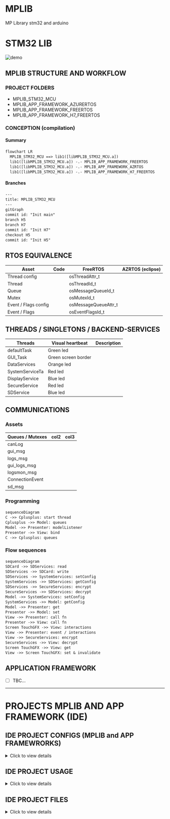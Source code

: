 # MPLIB

MP Library stm32 and arduino

# STM32 LIB

![demo](mplibsreadyforcodemigration.gif)

## MPLIB STRUCTURE AND WORKFLOW

### PROJECT FOLDERS

- MPLIB_STM32_MCU
- MPLIB_APP_FRAMEWORK_AZURERTOS
- MPLIB_APP_FRAMEWORK_FREERTOS
- MPLIB_APP_FRAMEWORK_H7_FREERTOS

### CONCEPTION (compilation)

#### Summary

```mermaid
flowchart LR
  MPLIB_STM32_MCU ==> lib1([libMPLIB_STM32_MCU.a]) 
  lib1([libMPLIB_STM32_MCU.a]) -.- MPLIB_APP_FRAMEWORK_FREERTOS
  lib1([libMPLIB_STM32_MCU.a]) -.- MPLIB_APP_FRAMEWORK_AZRTOS
  lib1([libMPLIB_STM32_MCU.a]) -.- MPLIB_APP_FRAMEWORK_H7_FREERTOS
```

#### Branches

```mermaid
---
title: MPLIB_STM32_MCU
---
gitGraph
commit id: "Init main"
branch H5
branch H7
commit id: "Init H7"
checkout H5
commit id: "Init H5"
```

## RTOS EQUIVALENCE


| Asset                | Code | FreeRTOS             | AZRTOS (eclipse) |
| ---------------------- | ------ | ---------------------- | ------------------ |
| Thread config        |      | osThreadAttr_t       |                  |
| Thread               |      | osThreadId_t         |                  |
| Queue                |      | osMessageQueueId_t   |                  |
| Mutex                |      | osMutexId_t          |                  |
| Event / Flags config |      | osMessageQueueAttr_t |                  |
| Event / Flags        |      | osEventFlagsId_t     |                  |

## THREADS / SINGLETONS / BACKEND-SERVICES


| Threads         | Visual heartbeat    | Description |
| ----------------- | --------------------- | ------------- |
| defaultTask     | Green led           |             |
| GUI_Task        | Green screen border |             |
| DataServices    | Orange led          |             |
| SystemServiceTa | Red led             |             |
| DisplayService  | Blue led            |             |
| SecureService   | Red led             |             |
| SDService       | Blue led            |             |

## COMMUNICATIONS

### Assets


| Queues / Mutexes | col2 | col3 |
| ------------------ | ------ | ------ |
| canLog           |      |      |
| gui_msg          |      |      |
| logs_msg         |      |      |
| gui_logs_msg     |      |      |
| logsmon_msg      |      |      |
| ConnectionEvent  |      |      |
| sd_msg           |      |      |

### Programming

```mermaid
sequenceDiagram
C ->> Cplusplus: start thread
Cplusplus ->> Model: queues
Model ->> Presenter: modelListener
Presenter ->> View: bind
C ->> Cplusplus: queues
```

### Flow sequences

```mermaid
sequenceDiagram  
SDCard ->> SDServices: read
SDServices ->> SDCard: write
SDServices ->> SystemServices: setConfig
SystemServices ->> SDServices: getConfig
SDServices ->> SecureServices: encrypt
SecureServices ->> SDServices: decrypt
Model ->> SystemServices: setConfig
SystemServices ->> Model: getConfig
Model ->> Presenter: get
Presenter ->> Model: set
View ->> Presenter: call fn
Presenter ->> View: call fn
Screen TouchGFX ->> View: interactions
View ->> Presenter: event / interactions
View ->> SecureServices: encrypt
SecureServices ->> View: decrypt
Screen TouchGFX ->> View: get
View ->> Screen TouchGFX: set & invalidate
```

## APPLICATION FRAMEWORK

* [ ] TBC...

---

# PROJECTS MPLIB AND APP FRAMEWORK (IDE)

## IDE PROJECT CONFIGS (MPLIB and APP FRAMEWRORKS)

<details>
<summary>Click to view details</summary>

### MCU/MPU Settings

#### H5

![](image.png)

#### H7

![alt text](image-2.png)

### SYMBOLS

- FREERTOS
- AZRTOS
- TOUCHGFX
- STM32H573xx
- STM32H743xx
- USE_HAL_DRIVER

### CONFIG FILES

FreeRTOSConfig.h
MPScrollList.cpp/hpp (in Core/Src and Inc temp..)

#### H5

stm32h573i_discovery_conf.h
stm32h5xx_hal_conf.h

#### H7

stm32h743i_eval_conf.h (in Core/Inc)
stm32h7xx_hal_conf.h

### Includes in code

#if defined(STM32H743xx)
#include "cmsis_os.h"
#include "stm32h743i_eval.h"
//#include "stm32h743i_eval_io.h"
#include "stm32h7xx_hal_rng.h"
#include "stm32h7xx_hal_sd.h"
#include "stm32h7xx_hal.h"
#include "stm32h743i_eval_sdram.h"
#include "stm32h743i_eval_qspi.h"
#elif defined(STM32H573xx)
#include "stm32h5xx_hal.h"
#include "stm32h573i_discovery.h"
#include "stm32h5xx_hal_rng.h"
#include "stm32h5xx_hal_cryp.h"
#endif

### INCLUDES

Core/Inc
TouchGFX/App
TouchGFX/target/generated
TouchGFX/target
Drivers/CMSIS/Include
Middlewares/Third_Party/FreeRTOS/Source/include
Middlewares/Third_Party/FreeRTOS/Source/CMSIS_RTOS_V2
Middlewares/Third_Party/CMSIS/RTOS2/Include
Middlewares/ST/touchgfx/framework/include
TouchGFX/generated/fonts/include
TouchGFX/generated/gui_generated/include
TouchGFX/generated/images/include
TouchGFX/generated/texts/include
TouchGFX/generated/videos/include
TouchGFX/gui/include

#### H5

Drivers/STM32H5xx_HAL_Driver/Inc
Drivers/STM32H5xx_HAL_Driver/Inc/Legacy
Drivers/BSP/STM32H573I-DK
Drivers/CMSIS/Device/ST/STM32H5xx/Include
Middlewares/Third_Party/FreeRTOS/Source/portable/GCC/ARM_CM33_NTZ/  non_secure/
Middlewares/ST/threadx/ports/cortex_m33/gnu/inc

#### H7

Drivers/STM32H7xx_HAL_Driver/Inc
Drivers/STM32H7xx_HAL_Driver/Inc/Legacy
Drivers/BSP/STM32H743I-EVAL
Drivers/BSP/Components/Common
Drivers/BSP/Components/exc7200
Drivers/BSP/Components/is42s32800g
Drivers/BSP/Components/mt25tl01g
Drivers/BSP/Components/ts3510
Drivers/BSP/Components/stmpe811
Drivers/CMSIS/Device/ST/STM32H7xx/Include
Middlewares/Third_Party/FreeRTOS/Source/portable/GCC/ARM_CM4F

#### MPLIB PROJECT

(as workspace)/MPLIB_STM32_MCU/Core/Inc

### LIBS (in framework app only)

#### FREERTOS

/MPLIB_APP_FRAMEWORK_FREERTOS/Core/Lib/
:libMPLIB_STM32_MCU.a

#### AZURE RTOS

/MPLIB_APP_FRAMEWORK_AZRTOS/Core/Lib/
:libMPLIB_STM32_MCU.a

### INCLUDE

1. /MPLIB_STM32_MCU/Core/Inc

   ![alt text](image-1.png)

### PROJECT REFERENCE (in paths and symbols only )

### EXCLUDE SOURCE FROM COMPILATION

#### H5

Drivers/STM32H7xx_HAL_Drier
Drivers/CMSIS/Deice/ST/STM32H7xx
...
Drivers/BSP/Components/mx25lm51245g

#### H7

Drivers/BSP/STM32H573I-DK
Drivers/BSP/STM32H743I-EVAL/stm32h743i_eval_sd.c
Drivers/STM32H5xx_HAL_Drier
Drivers/CMSIS/Deice/ST/STM32H5xx
Middlewares/ST/threadx/ports/cortex_m33
Middlewares/ST/touchgfx/framework/source
Middlewares/Third_Party/FreeRTOS/Source/portable/GCC/ARM_CM33_NTZ
Drivers/BSP/Components/mx25lm51245g

#### FREERTOS

Middlewares/ST/threadx

#### AZRTOS

...

</details>

## IDE PROJECT USAGE

<details>
<summary>Click to view details</summary>

### AZRTOS

#### app_threadx.c

/* USER CODE BEGIN PV */

TX_THREAD MPSystemThreadHandler;

/* USER CODE END PV */

//App_ThreadX_Init

/* USER CODE BEGIN App_ThreadX_Init */

/* Allocate the stack for MPSystem thread  */

if (tx_byte_allocate(byte_pool, (VOID**) &pointer,
TX_APP_STACK_SIZE, TX_NO_WAIT) != TX_SUCCESS)
{
return TX_POOL_ERROR;
}

/* Create MPSystem thread.  */

if (tx_thread_create(&MPSystemThreadHandler, "MPSystem", StartSystemServices, 0, pointer,
TX_APP_STACK_SIZE, TX_MPLIB_THREAD_PRIO, TX_MPLIB_THREAD_PREEMPTION_THRESHOLD,
TX_NO_TIME_SLICE, TX_APP_THREAD_AUTO_START) != TX_SUCCESS)
{
return TX_THREAD_ERROR;
}

/* USER CODE END App_ThreadX_Init */

### FREERTOS

#### app_freertos.c

/* USER CODE BEGIN Includes */

#include "MPSystem.h"

/* Private variables ---------------------------------------------------------*/

/* USER CODE BEGIN Variables */

/* Definitions for SystemServiceTask */

osThreadId_t SystemServiceTaskHandle;
const osThreadAttr_t SystemServiceTask_attributes = {
.name = "SystemServiceTask",
.stack_size = 1024 * 4,
.priority = (osPriority_t) osPriorityNormal,
};
/* USER CODE END Variables */

void MX_FREERTOS_Init(void) {
/* USER CODE BEGIN RTOS_THREADS */

/* add threads, ... */

SystemServiceTaskHandle = osThreadNew(StartSystemServices, NULL, &SystemServiceTask_attributes);

/* USER CODE END RTOS_THREADS */
}

</details>

## IDE PROJECT FILES

<details>
<summary>Click to view details</summary>

### PROJECT CORE FILES

### MBLIB FILES (or link to project library configurations)

### TOUCHGFX FILES

\TouchGFX\MPLIB_APP_FRAMEWORK_FREERTOS.touchgfx

It includes all the project files integrated with the MPLIB library.

- ModelListener.hpp
- Model.cpp/hpp
- Base presenter and view files for containers and for screens tgfx integration project files
- Presenter and view files for containers and for screens
- Texts
- Images

### DRIVERS

BSP
Middlewares/Third_Party/FreeRTOS/Source/portable/GCC/ARM_CM4F

### MIDDLEWARES

</details>
